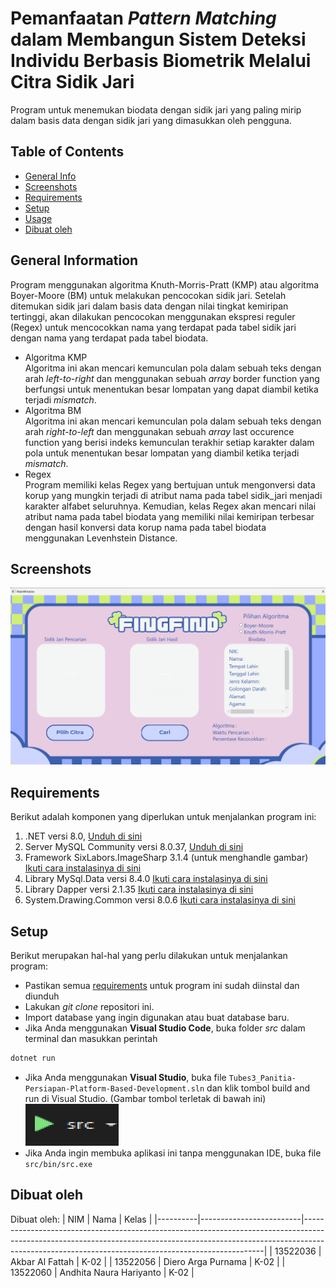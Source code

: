# Pemanfaatan _Pattern Matching_ dalam Membangun Sistem Deteksi Individu Berbasis Biometrik Melalui Citra Sidik Jari
Program untuk menemukan biodata dengan sidik jari yang paling mirip dalam basis data dengan sidik jari yang dimasukkan oleh pengguna.


## Table of Contents
* [General Info](#general-information)
* [Screenshots](#screenshots)
* [Requirements](#requirements)
* [Setup](#setup)
* [Usage](#usage)
* [Dibuat oleh](#dibuat-oleh)


## General Information
Program menggunakan algoritma Knuth-Morris-Pratt (KMP) atau algoritma Boyer-Moore (BM) untuk melakukan pencocokan sidik jari. Setelah ditemukan sidik jari dalam basis data dengan nilai tingkat kemiripan tertinggi, akan dilakukan pencocokan menggunakan ekspresi reguler (Regex) untuk mencocokkan nama yang terdapat pada tabel sidik jari dengan nama yang terdapat pada tabel biodata.  
- Algoritma KMP  
Algoritma ini akan mencari kemunculan pola dalam sebuah teks dengan arah _left-to-right_ dan menggunakan sebuah _array_ border function yang berfungsi untuk menentukan besar lompatan yang dapat diambil ketika terjadi _mismatch_.  
- Algoritma BM  
Algoritma ini akan mencari kemunculan pola dalam sebuah teks dengan arah _right-to-left_ dan menggunakan sebuah _array_ last occurence function yang berisi indeks kemunculan terakhir setiap karakter dalam pola untuk menentukan besar lompatan yang diambil ketika terjadi _mismatch_.  
- Regex  
Program memiliki kelas Regex yang bertujuan untuk mengonversi data korup yang mungkin terjadi di atribut nama pada tabel sidik_jari menjadi karakter alfabet seluruhnya. Kemudian, kelas Regex akan mencari nilai atribut nama pada tabel biodata yang memiliki nilai kemiripan terbesar dengan hasil konversi data korup nama pada tabel biodata menggunakan Levenhstein Distance. 


## Screenshots
![Example screenshot](./src/img/image.png)

## Requirements
Berikut adalah komponen yang diperlukan untuk menjalankan program ini:
1. .NET versi 8.0, [Unduh di sini](https://dotnet.microsoft.com/en-us/download/dotnet-framework)
2. Server MySQL Community versi 8.0.37, [Unduh di sini](https://dev.mysql.com/downloads/windows/installer/8.0.html)
3. Framework SixLabors.ImageSharp 3.1.4 (untuk menghandle gambar) [Ikuti cara instalasinya di sini](https://www.nuget.org/packages/SixLabors.ImageSharp)
4. Library MySql.Data versi 8.4.0 [Ikuti cara instalasinya di sini](https://www.nuget.org/packages/MySql.Data)
5. Library Dapper versi 2.1.35 [Ikuti cara instalasinya di sini](https://www.nuget.org/packages/Dapper)
6. System.Drawing.Common versi 8.0.6 [Ikuti cara instalasinya di sini](https://www.nuget.org/packages/System.Drawing.Common/)

## Setup
Berikut merupakan hal-hal yang perlu dilakukan untuk menjalankan program:
- Pastikan semua [requirements](#requirements) untuk program ini sudah diinstal dan diunduh
- Lakukan _git clone_ repositori ini.
- Import database yang ingin digunakan atau buat database baru.
- Jika Anda menggunakan **Visual Studio Code**, buka folder _src_ dalam terminal dan masukkan perintah 
```bash
dotnet run
```
- Jika Anda menggunakan **Visual Studio**, buka file        ```Tubes3_Panitia-Persiapan-Platform-Based-Development.sln``` dan klik tombol build and run di Visual Studio. (Gambar tombol terletak di bawah ini) <br> ![SRC](./src/img/srcbutton.png)
- Jika Anda ingin membuka aplikasi ini tanpa menggunakan IDE, buka file     ```src/bin/src.exe```
## Dibuat oleh
Dibuat oleh:
| NIM      | Nama                    | Kelas                                                                                                                                                                                                               |
|----------|-------------------------|--------------------------------------------------------------------------------------------------------------------------------------------------------------------------------------------------------------------------------|
| 13522036 | Akbar Al Fattah            | K-02                                                              |
| 13522056 | Diero Arga Purnama         | K-02                                                              |
| 13522060 | Andhita Naura Hariyanto    | K-02                                                              |
